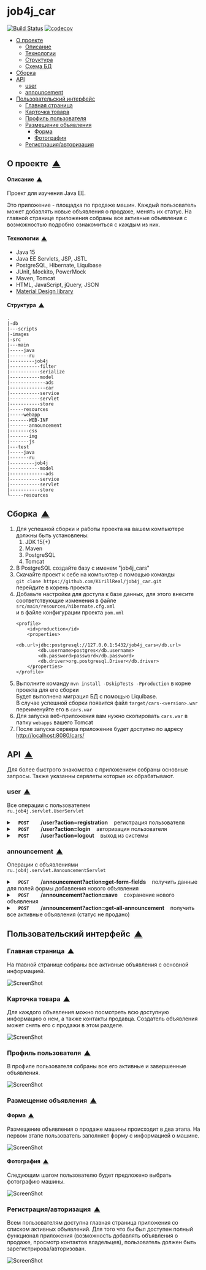 # job4j_car
[![Build Status](https://www.travis-ci.com/KirillReal/job4j_car.svg?branch=master)](https://www.travis-ci.com/KirillReal/job4j_car)
[![codecov](https://codecov.io/gh/KirillReal/job4j_car/branch/master/graph/badge.svg?token=7914PLM7N1)](https://codecov.io/gh/KirillReal/job4j_car)

<a name="menu"></a>
<ul>
    <li>
        <a href="#about">О проекте</a>
        <ul>
            <li><a href="#description">Описание</a></li>
            <li><a href="#technologies">Технологии</a></li>
            <li><a href="#structure">Структура</a></li>
            <li><a href="#scheme">Схема БД</a></li>
        </ul>
    </li>
    <li>
        <a href="#build">Сборка</a>
    </li>
    <li>
        <a href="#api">API</a>
        <ul>
            <li><a href="#api_user">user</a></li>
            <li><a href="#api_announcement">announcement</a></li>
        </ul>
    </li>
    <li>
        <a href="#intarface">Пользовательский интерфейс</a>
        <ul>
            <li><a href="#main_page">Главная страница</a></li>
            <li><a href="#car_info">Карточка товара</a></li>
            <li><a href="#profile">Профиль пользователя</a></li>
            <li>
                <a href="#announcement">Размещение объявления</a>
                <ul>
                    <li><a href="#ads_form">Форма</a></li>
                    <li><a href="#ads_photo">Фотография</a></li>
                </ul>
            </li>
            <li><a href="#reg_page">Регистрация/авторизация</a></li>
        </ul>
    </li>
</ul>

<h2><a name="about">О проекте</a>&nbsp;&nbsp;<a href="#menu">&#9650;</a></h2>
<h4><a name="description">Описание</a>&nbsp;&nbsp;<a href="#menu">&#9650;</a></h4>
<p>
    Проект для изучения Java EE.
</p>
<p>
    Это приложение - площадка по продаже машин. Каждый пользователь может добавлять новые объявления 
    о продаже, менять их статус. На главной странице приложения собраны все активные
    объявления с возможностью подробно ознакомиться с каждым из них.
</p>

<h4><a name="technologies">Технологии</a>&nbsp;&nbsp;<a href="#menu">&#9650;</a></h4>
<ul>
    <li>Java 15</li>
    <li>Java EE Servlets, JSP, JSTL</li>
    <li>PostgreSQL, Hibernate, Liquibase</li>
    <li>JUnit, Mockito, PowerMock</li>
    <li>Maven, Tomcat</li>
    <li>HTML, JavaScript, jQuery, JSON</li>
    <li><a href="https://materializecss.com">Material Design library</a></li>
</ul>

<h4><a name="structure">Структура</a>&nbsp;&nbsp;<a href="#menu">&#9650;</a></h4>
<pre><code>.
|-db
|---scripts
|-images
|-src
|---main
|-----java
|-------ru
|---------job4j
|-----------filter
|-----------serialize
|-----------model
|-------------ads
|-------------car
|-----------service
|-----------servlet
|-----------store
|-----resources
|-----webapp
|-------WEB-INF
|-------announcement
|-------css
|-------img
|-------js
|---test
|-----java
|-------ru
|---------job4j
|-----------model
|-------------ads
|-----------service
|-----------servlet
|-----------store
└-----resources
</code></pre>


<h2><a name="build">Сборка</a>&nbsp;&nbsp;<a href="#menu">&#9650;</a></h2>
<ol>
    <li>
        Для успешной сборки и работы проекта на вашем компьютере должны быть установлены:
        <ol>
            <li>JDK 15(+)</li>
            <li>Maven</li>
            <li>PostgreSQL</li>
            <li>Tomcat</li>
        </ol>
    </li>
    <li>
        В PostgreSQL создайте базу с именем "job4j_cars"
    </li>
    <li>
        Скачайте проект к себе на компьютер с помощью команды<br>
        <code>git clone https://github.com/KirillReal/job4j_car.git</code><br>
        перейдите в корень проекта
    </li>
    <li>
        Добавьте настройки для доступа к базе данных, для этого внесите соответствующие изменения в файле 
        <code>src/main/resources/hibernate.cfg.xml</code><br>
        и в файле конфигурации проекта <code>pom.xml</code>

``` 
<profile>   
    <id>production</id>
    <properties>
        <db.url>jdbc:postgresql://127.0.0.1:5432/job4j_cars</db.url>
        <db.username>postgres</db.username>
        <db.password>password</db.password>
        <db.driver>org.postgresql.Driver</db.driver>
    </properties>
</profile>
```
</li>
    <li>
        Выполните команду <code>mvn install -DskipTests -Pproduction</code> в корне проекта для его сборки<br>
        Будет выполнена миграция БД с помощью Liquibase.<br>
        В случае успешной сборки появится файл <code>target/cars-&#60;version&#62;.war</code><br>
        переименуйте его в <code>cars.war</code>
    </li>
    <li>
        Для запуска веб-приложения вам нужно скопировать <code>cars.war</code> в папку <code>webapps</code> вашего Tomcat
    </li>
    <li>
        После запуска сервера приложение будет доступно по адресу<br>
        <a href="http://localhost:8080/cars/">http://localhost:8080/cars/</a>
    </li>
</ol>

<h2><a name="api">API</a>&nbsp;&nbsp;<a href="#menu">&#9650;</a></h2>
<p>
    Для более быстрого знакомства с приложением собраны основные запросы. 
    Также указанны сервлеты которые их обрабатывают.
</p>

<h3><a name="api_user">user</a>&nbsp;&nbsp;<a href="#menu">&#9650;</a></h3>
<p>
    Все операции с пользователем<br>
    <code>ru.job4j.servlet.UserServlet</code>
</p>
<div>
    <details>
        <summary>
            <strong><code>&nbsp;&nbsp;POST&nbsp;&nbsp;</code></strong> &nbsp;&nbsp; <strong>/user?action=registration</strong> &nbsp;&nbsp; регистрация пользователя
        </summary>
        <p></p>
        <table>
            <tbody>
                <tr><th colspan=2><strong>Параметры</strong></th></tr>
                <tr>
                    <td>Имя</td>
                    <td>Описание</td>
                </tr>
                <tr>
                    <td rowspan=2>
                        <strong>тело запроса</strong> <sup>* required</sup><br>
                        <sup>object</sup>
                    </td>
                    <td rowspan=2>

```json
{
    "login": "login",
    "password": "password",
    "phone": "phone",
    "name": "name"
}
```
</td>
                </tr>
                <tr></tr>
                <tr><th colspan=2><strong>Ответ</strong></th></tr>
                <tr>
                    <td>Код</td>
                    <td>Описание</td>
                </tr>
                <tr>
                    <td rowspan=2>200</td>
                    <td rowspan=2>удачная операция</td>
                </tr>
                <tr></tr>
                <tr>
                    <td>500</td>
                    <td>ошибка при выполнении запроса</td>
                </tr>
            </tbody>
        </table>
    </details>
    <details>
        <summary>
            <strong><code>&nbsp;&nbsp;POST&nbsp;&nbsp;</code></strong> &nbsp;&nbsp; <strong>/user?action=login</strong> &nbsp;&nbsp; авторизация пользователя
        </summary>
        <p></p>
        <table>
            <tbody>
                <tr><th colspan=2><strong>Параметры</strong></th></tr>
                <tr>
                    <td>Имя</td>
                    <td>Описание</td>
                </tr>
                <tr>
                    <td rowspan=2>
                        <strong>тело запроса</strong> <sup>* required</sup><br>
                        <sup>object</sup>
                    </td>
                    <td rowspan=2>

```json
{
    "login": "login",
    "password": "password"
}
```
</td>
                </tr>
                <tr></tr>
                <tr><th colspan=2><strong>Ответ</strong></th></tr>
                <tr>
                    <td>Код</td>
                    <td>Описание</td>
                </tr>
                <tr>
                    <td rowspan=2>200</td>
                    <td rowspan=2>удачная операция</td>
                </tr>
                <tr></tr>
                <tr>
                    <td>500</td>
                    <td>ошибка при выполнении запроса</td>
                </tr>
            </tbody>
        </table>
    </details>
    <details>
        <summary>
            <strong><code>&nbsp;&nbsp;POST&nbsp;&nbsp;</code></strong> &nbsp;&nbsp; <strong>/user?action=logout</strong> &nbsp;&nbsp; выход из системы
        </summary>
        <p></p>
        <table>
            <tbody>
                <tr><th colspan=2><strong>Параметры</strong></th></tr>
                <tr>
                    <td>Имя</td>
                    <td>Описание</td>
                </tr>
                <tr>
                    <td colspan=2>
                        без параметров
                    </td>
                </tr>
                <tr></tr>
                <tr><th colspan=2><strong>Ответ</strong></th></tr>
                <tr>
                    <td>Код</td>
                    <td>Описание</td>
                </tr>
                <tr>
                    <td rowspan=2>200</td>
                    <td rowspan=2>удачная операция</td>
                </tr>
            </tbody>
        </table>
    </details>
</div>

<h3><a name="api_announcement">announcement</a>&nbsp;&nbsp;<a href="#menu">&#9650;</a></h3>
<p>
    Операции с объявлениями<br>
    <code>ru.job4j.servlet.AnnouncementServlet</code>
</p>
<div>
    <details>
        <summary>
            <strong><code>&nbsp;&nbsp;POST&nbsp;&nbsp;</code></strong> &nbsp;&nbsp; <strong>/announcement?action=get-form-fields</strong> &nbsp;&nbsp; получить данные для полей формы добавления нового объявления
        </summary>
        <p></p>
        <table>
            <tbody>
                <tr><th colspan=2><strong>Параметры</strong></th></tr>
                <tr>
                    <td>Имя</td>
                    <td>Описание</td>
                </tr>
                <tr>
                    <td colspan=2>
                        без параметров
                    </td>
                </tr>
                <tr></tr>
                <tr><th colspan=2><strong>Ответ</strong></th></tr>
                <tr>
                    <td>Код</td>
                    <td>Описание</td>
                </tr>
                <tr>
                    <td rowspan=2>200</td>
                    <td rowspan=2>

```json
{
    "fields": {
        "cities": [
            {"id": 4, "name": "Kazan"},
            {"id": 3, "name": "Nizhny Novgorod"},
            {"id": 1, "name": "Moscow"},
            {"id": 2, "name": "Saint Petersburg"}
        ],
        "carModels": [
            {"id": 1, "name": "BMW"},
            {"id": 4, "name": "Honda"},
            {"id": 2, "name": "Lada"},
            {"id": 3, "name": "Toyota"}
        ],
        "carBodyTypes": [
            {"id": 1, "name": "Седан"},
            {"id": 3, "name": "Универсал"},
            {"id": 2, "name": "Хетчбэк"}
        ],
        "carEngineTypes": [
            {"id": 1, "name": "Бензин"},
            {"id": 2, "name": "Дизель"}
        ],
        "carTransmissionBoxTypes": [
            {"id": 2, "name": "Автомат"},
            {"id": 1, "name": "Механика"},
            {"id": 3, "name": "Робот"}
        ],
        "announcementType": {"id": 1, "name": "транспорт"}
    }
    
}
```
</td>
                </tr>
                <tr></tr>
                <tr>
                    <td>500</td>
                    <td>ошибка при выполнении запроса</td>
                </tr>
            </tbody>
        </table>
    </details>
    <details>
        <summary>
            <strong><code>&nbsp;&nbsp;POST&nbsp;&nbsp;</code></strong> &nbsp;&nbsp; <strong>/announcement?action=save</strong> &nbsp;&nbsp; сохранение нового объявления
        </summary>
        <p></p>
        <table>
            <tbody>
                <tr><th colspan=2><strong>Параметры</strong></th></tr>
                <tr>
                    <td>Имя</td>
                    <td>Описание</td>
                </tr>
                <tr>
                    <td rowspan=2>
                        <strong>тело запроса</strong> <sup>* required</sup><br>
                        <sup>object</sup>
                    </td>
                    <td rowspan=2>

```json
{
    "price": 100000,
    "isSold": false,
    "city": {"id": 4},
    "announcementType": {"id": 1},
    "user": {"id": 1},
    "car": {
        "isNew": false,
        "mileage": 10000,
        "isBroken": false,
        "description": "Описание машины",
        "carModel" : {"id": 4},
        "carBodyType": {"id": 3},
        "carEngineType": {"id": 1},
        "carTransmissionBoxType": {"id": 2}
    }
}
```
</td>
                </tr>
                <tr></tr>
                <tr><th colspan=2><strong>Ответ</strong></th></tr>
                <tr>
                    <td>Код</td>
                    <td>Описание</td>
                </tr>
                <tr>
                    <td rowspan=2>200</td>
                    <td rowspan=2>


```
</td>
                </tr>
                <tr></tr>
                <tr>
                    <td>500</td>
                    <td>ошибка при выполнении запроса</td>
                </tr>
            </tbody>
        </table>
    </details>
    <details>
        <summary>
            <strong><code>&nbsp;&nbsp;POST&nbsp;&nbsp;</code></strong> &nbsp;&nbsp; <strong>/announcement?action=update</strong> &nbsp;&nbsp; обновление объявления
        </summary>
        <p></p>
        <table>
            <tbody>
                <tr><th colspan=2><strong>Параметры</strong></th></tr>
                <tr>
                    <td>Имя</td>
                    <td>Описание</td>
                </tr>
                <tr>
                    <td rowspan=2>
                        <strong>тело запроса</strong> <sup>* required</sup><br>
                        <sup>object</sup>
                    </td>
                    <td rowspan=2>На сервер отправляются поля которые нужно изменить и айди объявления. На данный момент реализовано обновление одного поля.
                        
```json
{
    "isSold": true,
    "announcementId": 7,
}
```
</td>
                </tr>
                <tr></tr>
                <tr><th colspan=2><strong>Ответ</strong></th></tr>
                <tr>
                    <td>Код</td>
                    <td>Описание</td>
                </tr>
                <tr>
                    <td rowspan=2>200</td>
                    <td rowspan=2>

`
```
</td>
                </tr>
                <tr></tr>
                <tr>
                    <td>500</td>
                    <td>ошибка при выполнении запроса</td>
                </tr>
            </tbody>
        </table>
    </details>
    <details>
        <summary>
            <strong><code>&nbsp;&nbsp;POST&nbsp;&nbsp;</code></strong> &nbsp;&nbsp; <strong>/announcement?action=get-user-announcement&id={userId}</strong> &nbsp;&nbsp; получить объявления пользователя
        </summary>
        <p></p>
        <table>
            <tbody>
                <tr><th colspan=2><strong>Параметры</strong></th></tr>
                <tr>
                    <td>Имя</td>
                    <td>Описание</td>
                </tr>
                <tr>
                    <td colspan=2>
                        без параметров
                    </td>
                </tr>
                <tr></tr>
                <tr><th colspan=2><strong>Ответ</strong></th></tr>
                <tr>
                    <td>Код</td>
                    <td>Описание</td>
                </tr>
                <tr>
                    <td rowspan=2>200</td>
                    <td rowspan=2>
]
```
</td>
                </tr>
                <tr></tr>
                <tr>
                    <td>500</td>
                    <td>ошибка при выполнении запроса</td>
                </tr>
            </tbody>
        </table>
    </details>
    <details>
        <summary>
            <strong><code>&nbsp;&nbsp;POST&nbsp;&nbsp;</code></strong> &nbsp;&nbsp; <strong>/announcement?action=get-all-announcement</strong> &nbsp;&nbsp; получить все активные объявления (статус не продано)
        </summary>
        <p></p>
        <table>
            <tbody>
                <tr><th colspan=2><strong>Параметры</strong></th></tr>
                <tr>
                    <td>Имя</td>
                    <td>Описание</td>
                </tr>
                <tr>
                    <td colspan=2>
                        без параметров
                    </td>
                </tr>
                <tr></tr>
                <tr><th colspan=2><strong>Ответ</strong></th></tr>
                <tr>
                    <td>Код</td>
                    <td>Описание</td>
                </tr>
                <tr>
                    <td rowspan=2>200</td>
                    <td rowspan=2>

</td>
                </tr>
                <tr></tr>
                <tr>
                    <td>500</td>
                    <td>ошибка при выполнении запроса</td>
                </tr>
            </tbody>
        </table>
    </details>
</div>

<h2><a name="intarface">Пользовательский интерфейс</a>&nbsp;&nbsp;<a href="#menu">&#9650;</a></h2>

<h3><a name="main_page">Главная страница</a>&nbsp;&nbsp;<a href="#menu">&#9650;</a></h3>
<p>
    На главной странице собраны все активные объявления с основной информацией.
</p>

![ScreenShot](Screen/Main.png)

<h3><a name="car_info">Карточка товара</a>&nbsp;&nbsp;<a href="#menu">&#9650;</a></h3>
<p>
    Для каждого объявления можно посмотреть всю доступную информацию о нем, а также контакты продавца.
    Создатель объявления может снять его с продажи в этом разделе.
</p>

![ScreenShot](Screen/Card.png)

<h3><a name="profile">Профиль пользователя</a>&nbsp;&nbsp;<a href="#menu">&#9650;</a></h3>
<p>
    В профиле пользователя собраны все его активные и завершенные объявления.
</p>

![ScreenShot](Screen/Profile.png)

<h3><a name="ads">Размещение объявления</a>&nbsp;&nbsp;<a href="#menu">&#9650;</a></h3>
<h4><a name="ads_form">Форма</a>&nbsp;&nbsp;<a href="#menu">&#9650;</a></h4>
<p>
    Размещение объявления о продаже машины происходит в два этапа. На первом этапе пользователь
    заполняет форму с информацией о машине.
</p>

![ScreenShot](Screen/Form.png)

<h4><a name="announcement_photo">Фотография</a>&nbsp;&nbsp;<a href="#menu">&#9650;</a></h4>
<p>
    Следующим шагом пользователю будет предложено выбрать фотографию машины.
</p>

![ScreenShot](Screen/Foto.png)

<h3><a name="reg_page">Регистрация/авторизация</a>&nbsp;&nbsp;<a href="#menu">&#9650;</a></h3>
<p>
    Всем пользователям доступна главная страница приложения со списком активных объявлений. 
    Для того что бы был доступен полный функционал приложения (возможность добавлять объявления о продаже,
    просмотр контактов владельцев), пользователь должен быть зарегистрирова/авторизован.
</p>

![ScreenShot](Screen/Reg.png)
